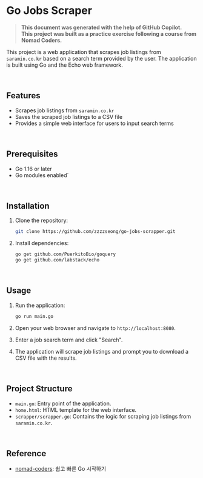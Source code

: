 # Go Jobs Scraper

> **This document was generated with the help of GitHub Copilot.**  
> **This project was built as a practice exercise following a course from Nomad Coders.**

This project is a web application that scrapes job listings from `saramin.co.kr` based on a search term provided by the user.
The application is built using Go and the Echo web framework.

<br>

## Features

- Scrapes job listings from `saramin.co.kr`
- Saves the scraped job listings to a CSV file
- Provides a simple web interface for users to input search terms

<br>

## Prerequisites

- Go 1.16 or later
- Go modules enabled`

<br>

## Installation

1. Clone the repository:
    ```sh
    git clone https://github.com/zzzzseong/go-jobs-scrapper.git
    ```

2. Install dependencies:
    ```sh
   go get github.com/PuerkitoBio/goquery
   go get github.com/labstack/echo
    ```

<br>

## Usage

1. Run the application:
    ```sh
    go run main.go
    ```

2. Open your web browser and navigate to `http://localhost:8080`.

3. Enter a job search term and click "Search".

4. The application will scrape job listings and prompt you to download a CSV file with the results.

<br>

## Project Structure

- `main.go`: Entry point of the application.
- `home.html`: HTML template for the web interface.
- `scrapper/scrapper.go`: Contains the logic for scraping job listings from `saramin.co.kr`.

<br>

## Reference

- [nomad-coders](https://nomadcoders.co/go-for-beginners): 쉽고 빠른 Go 시작하기
